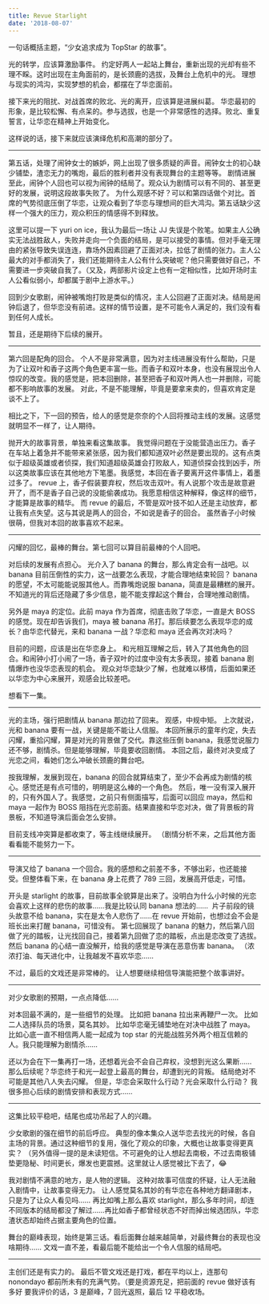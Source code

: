 ```yaml
---
title: Revue Starlight
date: '2018-08-07'
---
```


一句话概括主题，“少女追求成为 TopStar 的故事”。

光的转学，应该算激励事件。
约定好两人一起站上舞台，重新出现的光却有些不理不睬。这时出现在主角面前的，是长颈鹿的选拔，及舞台上危机中的光。
理想与现实的鸿沟，实现梦想的机会，都摆在了华恋面前。

接下来光的阻扰、对战首席的败北、光的离开，应该算是进展纠葛。
华恋最初的形象，是比较松懈、有点呆的。参与选拔，也是一个非常感性的选择。败北、重复誓言，让华恋在精神上开始变化。

这样说的话，接下来就应该演绎危机和高潮的部分了。

---

第五话，处理了闹钟女士的嫉妒，网上出现了很多质疑的声音。闹钟女士的初心缺少铺垫，渣恋无力的嘴炮，最后的胜利者并没有表现舞台的主题等等。
剧情进展至此，闹钟个人回也可以视为闹钟的结局了。观众认为剧情可以有不同的、甚至更好的发展，说明这段故事失败了。
为什么观感不好？可以和第四话做个对比。首席的气势彻底压倒了华恋，让观众看到了华恋与理想间的巨大鸿沟。第五话缺少这样一个强大的压力，观众积压的情感得不到释放。

这里可以提一下 yuri on ice，我认为最后一场让 JJ 失误是个败笔。如果主人公确实无法战胜敌人，失败并走向一个负面的结局，是可以接受的事情。但对手毫无理由的紧张导致失误连连，靠场外因素回避了正面对决，拉低了剧情的张力。主人公最大的对手都消失了，我们还能期待主人公有什么突破呢？他只需要做好自己，不需要进一步突破自我了。（又及，两部影片设定上也有一定相似性，比如开场时主人公看似弱小，却都属于剧中上游水平。）

回到少女歌剧，闹钟被嘴炮打败是类似的情况，主人公回避了正面对决。结局是闹钟后退了，但华恋没有前进。这样的情节设置，是不可能令人满足的，我们没有看到任何人成长。

暂且，还是期待下后续的展开。

---

第六回是配角的回合。
个人不是非常满意，因为对主线进展没有什么帮助，只是为了让双叶和香子这两个角色更丰富一些。而香子和双叶本身，也没有展现出令人惊叹的改变。我的感觉是，把本回删除，甚至把香子和双叶两人也一并删除，可能都不影响故事的发展。
对此，不是不能理解，毕竟是要拿来卖的，但喜欢肯定是谈不上了。

相比之下，下一回的预告，给人的感觉是奈奈的个人回将推动主线的发展。这感觉就明显不一样了，让人期待。

抛开大的故事背景，单独来看这集故事。
我觉得问题在于没能营造出压力。香子在车站上着急并不能带来紧张感，因为我们都知道双叶必然是要出现的。这有点类似于超级英雄或者侦探，我们知道超级英雄会打败敌人，知道侦探会找到凶手，所以这类故事应该在其他地方下笔墨。我感觉，本回在香子要离开这件事情上，着墨过多了。
revue 上，香子假装要弃权，然后攻击双叶。有人说那个攻击是故意避开了，而不是香子自己说的没能偷袭成功。我愿意相信这种解释，像这样的细节，才能算是故事的精华。
而 revue 的最后，不管是双叶技不如人还是主动放弃，都让我有点失望。这与其说是两人的回合，不如说是香子的回合。
虽然香子小时候很萌，但我对本回的故事喜欢不起来。

---

闪耀的回忆，最棒的舞台。第七回可以算目前最棒的个人回吧。

对后续的发展有点担心。
光介入了 banana 的舞台，那么肯定会有一战吧。以 banana 目前压倒性的实力，这一战要怎么表现，才能合理地结束轮回？
banana 的愿望，不太可能能说服其他人。而靠嘴炮说服 banana，简直是最糟糕的展开。
不知道光的背后还隐藏了多少信息，能不能支撑起这个舞台，合理地推动剧情。

另外是 maya 的定位。此前 maya 作为首席，彻底击败了华恋，一直是大 BOSS 的感觉。现在却告诉我们，maya 被 banana 吊打。那后续要怎么表现华恋的成长？由华恋代替光，来和 banana 一战？华恋和 maya 还会再次对决吗？

目前的问题，应该是出在华恋身上。
和光相互理解之后，转入了其他角色的回合。和闹钟小打小闹了一场，香子双叶的过度中没有太多表现，接着 banana 剧情爆炸也没华恋表现的机会。
观众对华恋缺少了解，也就难以移情，后面如果还以华恋为中心来展开，观感会比较差吧。

想看下一集。

---

光的主场，强行把剧情从 banana 那边拉了回来。
观感，中规中矩。
上次就说，光和 banana 要有一战，关键是能不能让人信服。
本回所展示的童年约定，失去闪耀，重拾闪耀，算是对光的背景做了交代。靠这些压倒 banana，我感觉说服力还不够，剧情杀。但是能够理解，毕竟要收回剧情。
本回之后，最终对决变成了光恋之间，看她们怎么冲破长颈鹿的舞台吧。

按我理解，发展到现在，banana 的回合就算结束了，至少不会再成为剧情的核心。感觉还是有点可惜的，明明是这么棒的一个角色。
然后，唯一没有深入展开的，只有外国人了。我感觉，之前只有侧面描写，后面可以回应 maya，然后和 maya 一起作为 BOSS 阻挡在光恋前面。结果直接和华恋对决，做了背景板的背景板，不知道导演后面会怎么安排。

目前支线冲突算是都收束了，等主线继续展开。
（剧情分析不来，之后其他方面看看能不能努力一下。

---

导演又给了 banana 一个回合。我的感想和之前差不多，不够出彩，也还能接受。但整体看下来，在 banana 身上花费了 789 三回，发展高开低走，可惜。

开头是 starlight 的故事，目前故事全貌算是出来了。没明白为什么小时候的光恋会喜欢上这样的悲伤的故事……我是比较认同 banana 想法的…… 
片子前段的镜头故意不给 banana，实在是太令人悲伤了……在 revue 开始前，也想过会不会是班长出来打醒 banana，可惜没有。
第七回展现了 banana 的魅力，然后第八回做了光的踏板，让光找回自己，接着第九回做了恋的踏板，点出是恋改变了选拔。然后 banana 的心结一直没解开，给我的感觉是导演在恶意伤害 banana。
（浓浓打油、每天进化中，让我越发不喜欢华恋……

不过，最后的文戏还是非常棒的。
让人想要继续相信导演能把整个故事讲好。

---

对少女歌剧的预期，一点点降低……

对本回最不满的，是一些细节的处理。
比如把 banana 拉出来再鞭尸一次。
比如二人选择队员的场景，莫名其妙。
比如华恋毫无铺垫地在对决中战胜了 maya。
比如心底一直不相信两人能一起成为 top star 的光能战胜另外两个相互信赖的人。我只能理解为剧情杀……

还以为会在下一集再打一场，还想着光会不会自己弃权，没想到光这么果断……
那么后续呢？华恋终于和光一起登上最高的舞台，却遭到光的背叛。
结局绝对不可能是其他八人失去闪耀。
但是，华恋会采取什么行动？光会采取什么行动？
我很多担心后续的剧情安排和表现方式……

---

这集比较平稳吧，结尾也成功吊起了人的兴趣。

少女歌剧的强在细节的前后呼应。
典型的像本集众人送华恋去找光的时候，各自主场的背景。通过这种细节的复用，强化了观众的印象，大概也让故事变得更真实？
（另外值得一提的是未读短信。不可避免的让人想起去南极，不过去南极铺垫更隐秘、时间更长，爆发也更震撼。这里就让人感觉被比下去了，😂

我对剧情不满意的地方，是人物的逻辑。
这种对故事可信度的怀疑，让人无法融入剧情中，让故事变得无力。
让人感觉莫名其妙的有华恋在各种地方翻译剧本，只是为了让众人看见吗…… 再比如嘴上那么喜欢 starlight，那么多年时间，却连不同版本的结局都没了解过……再比如香子都曾经状态不好而掉出候选团队，华恋渣状态却始终占据主要角色的位置。

舞台的巅峰表现，始终是第三话。看后面舞台越来越简单，对最终舞台的表现也没啥期待……
文戏一直不差，看最后能不能给出一个令人信服的结局吧。

---

主创们还是有实力的。
最后不管文戏还是打戏，都在平均以上，连那句 nonondayo 都前所未有的充满气势。（要是资源充足，把前面的 revue 做好该有多好
要我评价的话，3 是巅峰，7 回光返照，最后 12 平稳收场。
